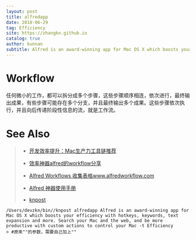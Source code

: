 ```yaml
---
layout: post
title: alfredapp
date: 2018-06-29
tag: Efficiency
site: https://zhangkn.github.io
catalog: true
author: kunnan
subtitle: Alfred is an award-winning app for Mac OS X which boosts your efficiency with hotkeys, keywords, text expansion and more. Search your Mac and the web, and be more productive with custom actions to control your Mac
---
```




# Workflow

任何微小的工作，都可以拆分成多个步骤，这些步骤顺序相连，依次进行，最终输出成果，有些步骤可能存在多个分支，并且最终输出多个成果。这些步骤依次执行，并且向后传递阶段性信息的流，就是工作流。


# See Also 
>* [开发效率提升：Mac生产力工具链推荐](https://github.com/kunnan/tool)
>* [效率神器alfred的workflow分享](https://github.com/Louiszhai/alfred-workflows)
>
>* [Alfred Workflows 收集表格www.alfredworkflow.com](http://www.alfredworkflow.com/)
>* [Alfred 神器使用手册](https://sspai.com/post/44624)
>* [knpost](https://github.com/zhangkn/KNBin/blob/master/knpost) 
>
```
/Users/devzkn/bin//knpost alfredapp Alfred is an award-winning app for Mac OS X which boosts your efficiency with hotkeys, keywords, text expansion and more. Search your Mac and the web, and be more productive with custom actions to control your Mac -t Efficiency
> #原来""的参数，需要自己加上""
```

